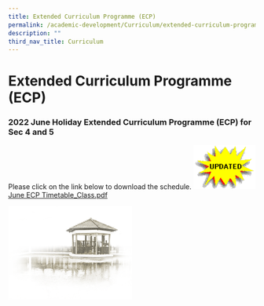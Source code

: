 ```yaml
---
title: Extended Curriculum Programme (ECP)
permalink: /academic-development/Curriculum/extended-curriculum-programme-ecp
description: ""
third_nav_title: Curriculum
---
```

# **Extended Curriculum Programme (ECP)**

### 2022 June Holiday Extended Curriculum Programme (ECP) for Sec 4 and 5

Please click on the link below to download the schedule.
<img src="/images/animated-update-image-0024.gif" 
     style="width:25%">
[June ECP Timetable_Class.pdf](/files/June%20ECP%20Timetable_Class.pdf)

<img src="/images/pavilion.png" 
     style="width:50%">